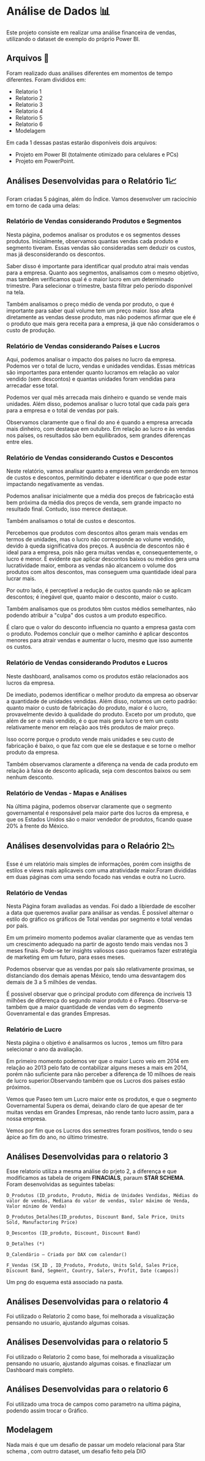 # Análise de Dados 📊

Este projeto consiste em realizar uma análise financeira de vendas, utilizando o dataset de exemplo do próprio Power BI.

## Arquivos 📁

Foram realizado duas análises diferentes em momentos de tempo diferentes. Foram divididos em:

- Relatorio 1
- Relatorio 2
- Relatorio 3
- Relatorio 4
- Relatorio 5
- Relatorio 6
- Modelagem

Em cada 1 dessas pastas estarão disponíveis dois arquivos:

- Projeto em Power BI (totalmente otimizado para celulares e PCs)
- Projeto em PowerPoint.

## Análises Desenvolvidas para o Relatório 1📈

Foram criadas 5 páginas, além do Índice. Vamos desenvolver um raciocínio em torno de cada uma delas:

### Relatório de Vendas considerando Produtos e Segmentos

Nesta página, podemos analisar os produtos e os segmentos desses produtos. Inicialmente, observamos quantas vendas cada produto e segmento tiveram. Essas vendas são consideradas sem deduzir os custos, mas já desconsiderando os descontos.

Saber disso é importante para identificar qual produto atrai mais vendas para a empresa. Quanto aos segmentos, analisamos com o mesmo objetivo, mas também verificamos qual é o maior lucro em um determinado trimestre. Para selecionar o trimestre, basta filtrar pelo período disponível na tela.

Também analisamos o preço médio de venda por produto, o que é importante para saber qual volume tem um preço maior. Isso afeta diretamente as vendas desse produto, mas não podemos afirmar que ele é o produto que mais gera receita para a empresa, já que não consideramos o custo de produção.

### Relatório de Vendas considerando Países e Lucros

Aqui, podemos analisar o impacto dos países no lucro da empresa. Podemos ver o total de lucro, vendas e unidades vendidas. Essas métricas são importantes para entender quanto lucramos em relação ao valor vendido (sem descontos) e quantas unidades foram vendidas para arrecadar esse total.

Podemos ver qual mês arrecada mais dinheiro e quando se vende mais unidades. Além disso, podemos analisar o lucro total que cada país gera para a empresa e o total de vendas por país.

Observamos claramente que o final do ano é quando a empresa arrecada mais dinheiro, com destaque em outubro. Em relação ao lucro e às vendas nos países, os resultados são bem equilibrados, sem grandes diferenças entre eles.

### Relatório de Vendas considerando Custos e Descontos

Neste relatório, vamos analisar quanto a empresa vem perdendo em termos de custos e descontos, permitindo debater e identificar o que pode estar impactando negativamente as vendas.

Podemos analisar inicialmente que a média dos preços de fabricação está bem próxima da média dos preços de venda, sem grande impacto no resultado final. Contudo, isso merece destaque.

Também analisamos o total de custos e descontos.

Percebemos que produtos com descontos altos geram mais vendas em termos de unidades, mas o lucro não corresponde ao volume vendido, devido à queda significativa dos preços. A ausência de descontos não é ideal para a empresa, pois não gera muitas vendas e, consequentemente, o lucro é menor. É evidente que aplicar descontos baixos ou médios gera uma lucratividade maior, embora as vendas não alcancem o volume dos produtos com altos descontos, mas conseguem uma quantidade ideal para lucrar mais.

Por outro lado, é perceptível a redução de custos quando não se aplicam descontos; é inegável que, quanto maior o desconto, maior o custo.

Também analisamos que os produtos têm custos médios semelhantes, não podendo atribuir a "culpa" dos custos a um produto específico.

É claro que o valor do desconto influencia no quanto a empresa gasta com o produto. Podemos concluir que o melhor caminho é aplicar descontos menores para atrair vendas e aumentar o lucro, mesmo que isso aumente os custos.

### Relatório de Vendas considerando Produtos e Lucros

Neste dashboard, analisamos como os produtos estão relacionados aos lucros da empresa.

De imediato, podemos identificar o melhor produto da empresa ao observar a quantidade de unidades vendidas. Além disso, notamos um certo padrão: quanto maior o custo de fabricação do produto, maior é o lucro, provavelmente devido à qualidade do produto. Exceto por um produto, que além de ser o mais vendido, é o que mais gera lucro e tem um custo relativamente menor em relação aos três produtos de maior preço.

Isso ocorre porque o produto vende mais unidades e seu custo de fabricação é baixo, o que faz com que ele se destaque e se torne o melhor produto da empresa.

Também observamos claramente a diferença na venda de cada produto em relação à faixa de desconto aplicada, seja com descontos baixos ou sem nenhum desconto.

### Relatório de Vendas - Mapas e Análises

Na última página, podemos observar claramente que o segmento governamental é responsável pela maior parte dos lucros da empresa, e que os Estados Unidos são o maior vendedor de produtos, ficando quase 20% à frente do México.

## Análises desenvolvidas para o Relaório 2📉

Esse é um relatório mais simples de informações, porém com insigths de estilos e views mais aplicaveis com uma atratividade maior.Foram divididas em duas páginas com uma sendo focado nas vendas e outra no Lucro.

### Relatório de Vendas

Nesta Página foram avaliadas as vendas. Foi dado a libierdade de escolher a data que queremos avaliar para análisar as vendas. É possivel alternar o estilo do gráfico os gráficos de Total vendas por segmento e total vendas por país.

Em um primeiro momento podemos avaliar claramente que as vendas tem um crescimento adequado na partir de agosto tendo mais vendas nos 3 meses finais. Pode-se ter insights valiosos caso queiramos fazer estratégia de marketing em um futuro, para esses meses.

Podemos observar que as vendas por país são relativamente proximas, se distanciando dos demais apenas México, tendo uma desvantagem dos demais de 3 a 5 milhões de vendas.

É possivel observar que o principal produto com diferença de incriveis 13 milhões de diferença do segundo maior produto é o Paseo. Observa-se também que a maior quantidade de vendas vem do segmento Govenramental e das grandes Empresas.

### Relatório de Lucro

Nesta página o objetivo é analisarmos os lucros , temos um filtro para selecionar o ano da avaliação.

Em primeiro momento podemos ver que o maior Lucro veio em 2014 em relação ao 2013 pelo fato de contabilizar alguns meses a mais em 2014, porém não suficiente para não perceber a diferença de 10 milhoes de reais de lucro superior.Observando também que os Lucros dos países estão próximos.

Vemos que Paseo tem um Lucro maior ente os produtos, e que o segmento Governamental Supera os demai, deixando claro de que apesar de ter muitas vendas em Grandes Empresas, não rende tanto lucro assim, para a nossa empresa.

Vemos por fim que os Lucros dos semestres foram positivos, tendo o seu ápice ao fim do ano, no último trimestre.

## Análises Desenvolvidas para o relatorio 3

Esse relatorio utiliza a mesma análise do prjeto 2, a diferença e que modificamos as tabela de origem **FINACIALS**, paraum **STAR SCHEMA**.
Foram desenvolvidas as seguintes tabelas:

```
D_Produtos (ID_produto, Produto, Média de Unidades Vendidas, Médias do valor de vendas, Mediana do valor de vendas, Valor máximo de Venda, Valor mínimo de Venda)

D_Produtos_Detalhes(ID_produtos, Discount Band, Sale Price, Units Sold, Manufactoring Price)

D_Descontos (ID_produto, Discount, Discount Band)

D_Detalhes (*)

D_Calendário – Criada por DAX com calendar()

F_Vendas (SK_ID , ID_Produto, Produto, Units Sold, Sales Price, Discount Band, Segment, Country, Salers, Profit, Date (campos))
```

Um png do esquema está associado na pasta.

## Análises Desenvolvidas para o relatorio 4

Foi utilizado o Relatorio 2 como base, foi melhorada a visualização pensando no usuario, ajustando algumas coisas.

## Análises Desenvolvidas para o relatorio 5

Foi utilizado o Relatorio 2 como base, foi melhorada a visualização pensando no usuario, ajustando algumas coisas. e finazliazar um Dashboard mais completo.

## Análises Desenvolvidas para o relatorio 6

Foi utilizado uma troca de campos como parametro na ultima página, podendo assim trocar o Gráfico.

## Modelagem

Nada mais é que um desafio de passar um modelo relacional para Star schema , com outrro dataset, um desafio feito pela DIO
